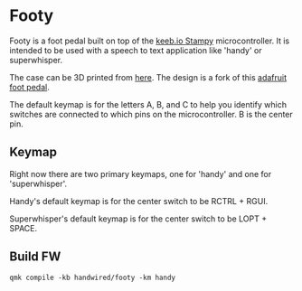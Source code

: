 # Footy

Footy is a foot pedal built on top of the [keeb.io Stampy](https://keeb.io/products/stampy-rp2040-usb-c-controller-board-for-handwiring) microcontroller. It is intended to be used with a speech to text application like 'handy' or superwhisper.

The case can be 3D printed from [here](https://makerworld.com/en/models/1185240-footy). The design is a fork of this [adafruit foot pedal](https://learn.adafruit.com/USB-foot-switch-circuit-python/overview).

The default keymap is for the letters A, B, and C to help you identify which switches are connected to which pins on the microcontroller. B is the center pin.

## Keymap

Right now there are two primary keymaps, one for 'handy' and one for 'superwhisper'.

Handy's default keymap is for the center switch to be RCTRL + RGUI.

Superwhisper's default keymap is for the center switch to be LOPT + SPACE.

## Build FW

`qmk compile -kb handwired/footy -km handy`